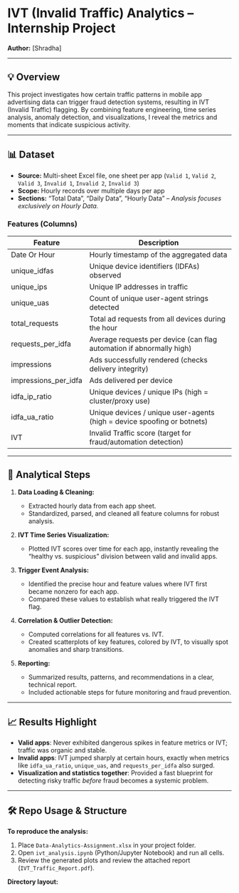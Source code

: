 # IVT (Invalid Traffic) Analytics – Internship Project

**Author:** [Shradha]  



---

## 💡 Overview

This project investigates how certain traffic patterns in mobile app advertising data can trigger fraud detection systems, resulting in IVT (Invalid Traffic) flagging. By combining feature engineering, time series analysis, anomaly detection, and visualizations, I reveal the metrics and moments that indicate suspicious activity.

---

## 📊 Dataset

- **Source:** Multi-sheet Excel file, one sheet per app (`Valid 1`, `Valid 2`, `Valid 3`, `Invalid 1`, `Invalid 2`, `Invalid 3`)
- **Scope:** Hourly records over multiple days per app
- **Sections:** “Total Data”, “Daily Data”, “Hourly Data” – *Analysis focuses exclusively on Hourly Data.*

### Features (Columns)

| Feature             | Description                                                                    |
|---------------------|--------------------------------------------------------------------------------|
| Date Or Hour        | Hourly timestamp of the aggregated data                                        |
| unique_idfas        | Unique device identifiers (IDFAs) observed                                     |
| unique_ips          | Unique IP addresses in traffic                                                 |
| unique_uas          | Count of unique user-agent strings detected                                    |
| total_requests      | Total ad requests from all devices during the hour                             |
| requests_per_idfa   | Average requests per device (can flag automation if abnormally high)           |
| impressions         | Ads successfully rendered (checks delivery integrity)                          |
| impressions_per_idfa| Ads delivered per device                                                       |
| idfa_ip_ratio       | Unique devices / unique IPs (high = cluster/proxy use)                         |
| idfa_ua_ratio       | Unique devices / unique user-agents (high = device spoofing or botnets)        |
| IVT                 | Invalid Traffic score (target for fraud/automation detection)                  |

---

## 🔬 Analytical Steps

1. **Data Loading & Cleaning:**  
   - Extracted hourly data from each app sheet.
   - Standardized, parsed, and cleaned all feature columns for robust analysis.

2. **IVT Time Series Visualization:**  
   - Plotted IVT scores over time for each app, instantly revealing the “healthy vs. suspicious” division between valid and invalid apps.

3. **Trigger Event Analysis:**  
   - Identified the precise hour and feature values where IVT first became nonzero for each app.
   - Compared these values to establish what really triggered the IVT flag.

4. **Correlation & Outlier Detection:**  
   - Computed correlations for all features vs. IVT.
   - Created scatterplots of key features, colored by IVT, to visually spot anomalies and sharp transitions.

5. **Reporting:**  
   - Summarized results, patterns, and recommendations in a clear, technical report.
   - Included actionable steps for future monitoring and fraud prevention.

---

## 📈 Results Highlight

- **Valid apps**: Never exhibited dangerous spikes in feature metrics or IVT; traffic was organic and stable.
- **Invalid apps**: IVT jumped sharply at certain hours, exactly when metrics like `idfa_ua_ratio`, `unique_uas`, and `requests_per_idfa` also surged.
- **Visualization and statistics together**: Provided a fast blueprint for detecting risky traffic *before* fraud becomes a systemic problem.

---

## 🛠 Repo Usage & Structure

**To reproduce the analysis:**
1. Place `Data-Analytics-Assignment.xlsx` in your project folder.
2. Open `ivt_analysis.ipynb` (Python/Jupyter Notebook) and run all cells.
3. Review the generated plots and review the attached report (`IVT_Traffic_Report.pdf`).

**Directory layout:**

